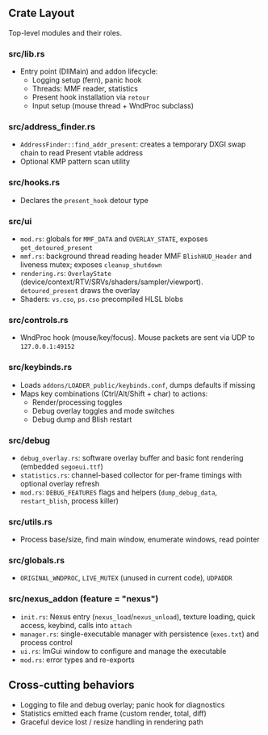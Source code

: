## Crate Layout

Top-level modules and their roles.

### src/lib.rs
- Entry point (DllMain) and addon lifecycle:
  - Logging setup (fern), panic hook
  - Threads: MMF reader, statistics
  - Present hook installation via `retour`
  - Input setup (mouse thread + WndProc subclass)

### src/address_finder.rs
- `AddressFinder::find_addr_present`: creates a temporary DXGI swap chain to read Present vtable address
- Optional KMP pattern scan utility

### src/hooks.rs
- Declares the `present_hook` detour type

### src/ui
- `mod.rs`: globals for `MMF_DATA` and `OVERLAY_STATE`, exposes `get_detoured_present`
- `mmf.rs`: background thread reading header MMF `BlishHUD_Header` and liveness mutex; exposes `cleanup_shutdown`
- `rendering.rs`: `OverlayState` (device/context/RTV/SRVs/shaders/sampler/viewport). `detoured_present` draws the overlay
- Shaders: `vs.cso`, `ps.cso` precompiled HLSL blobs

### src/controls.rs
- WndProc hook (mouse/key/focus). Mouse packets are sent via UDP to `127.0.0.1:49152`

### src/keybinds.rs
- Loads `addons/LOADER_public/keybinds.conf`, dumps defaults if missing
- Maps key combinations (Ctrl/Alt/Shift + char) to actions:
  - Render/processing toggles
  - Debug overlay toggles and mode switches
  - Debug dump and Blish restart

### src/debug
- `debug_overlay.rs`: software overlay buffer and basic font rendering (embedded `segoeui.ttf`)
- `statistics.rs`: channel-based collector for per-frame timings with optional overlay refresh
- `mod.rs`: `DEBUG_FEATURES` flags and helpers (`dump_debug_data`, `restart_blish`, process killer)

### src/utils.rs
- Process base/size, find main window, enumerate windows, read pointer

### src/globals.rs
- `ORIGINAL_WNDPROC`, `LIVE_MUTEX` (unused in current code), `UDPADDR`

### src/nexus_addon (feature = "nexus")
- `init.rs`: Nexus entry (`nexus_load`/`nexus_unload`), texture loading, quick access, keybind, calls into `attach`
- `manager.rs`: single-executable manager with persistence (`exes.txt`) and process control
- `ui.rs`: ImGui window to configure and manage the executable
- `mod.rs`: error types and re-exports

## Cross-cutting behaviors
- Logging to file and debug overlay; panic hook for diagnostics
- Statistics emitted each frame (custom render, total, diff)
- Graceful device lost / resize handling in rendering path


